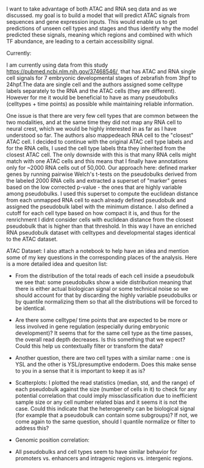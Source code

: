 






I want to take advantage of both ATAC and RNA seq data and as we discussed. my goal is to build a model that will predict ATAC signals from sequences and gene expression inputs. This would enable us to get predictions of unseen cell types and stages and thus identify why the model predicted these signals, meaning which regions and combined with which TF abundance, are leading to a certain accessibility signal.


Currently:

I am currently using data from this study https://pubmed.ncbi.nlm.nih.gov/37468546/  that has ATAC and RNA single cell signals for 7 embryonic developmental stages of zebrafish from 3hpf to 24hpf.The data are single cell and the authors assigned some celltype labels separately to the RNA and the ATAC cells (they are different). However for me it would be beneficial to have as many pseudobulks (celltypes + time points) as possible while maintaining reliable information. 

One issue is that there are very few cell types that are common between the two modalities, and at the same time they did not map any RNA cell to neural crest, which we would be highly interested in as far as I have understood so far.
The authors also mappedeach RNA cell to the "closest" ATAC cell. I decided to continue with the original ATAC cell type labels and for the RNA cells, I used the cell type labels thta they inherited from the closest ATAC cell. The only downside with this is that many RNA cells might match with one ATAC cells and this means that I finally have annotations only for ~2000 RNA cells out of 50,000.
Our approach here: defined marker genes by running pairwise Welch's t-tests on the pseudobulks derived from the labeled 2000 RNA cells and extracted a superset of "marker" genes based on the low corrected p-value - the ones that are highly variable among pseudobulks. I used this superset to compute the euclidean distance from each unmapped RNA cell to each already defined pseudobulk and assigned the pseudobulk label with the minimum distance. 
I also defined a cutoff for each cell type based on how compact it is, and thus for the renrichment I didnt consider cells with euclidean distance from the closest pseudobulk that is higher than that threshold.
In this way I have an enriched RNA pseudobulk dataset with celltypes and developmental stages identical to the ATAC dataset.

ATAC Dataset:
I also attach a notebook to help have an idea and mention some of my key questions in the corresponding places of the analysis. Here is a more detailed idea and quesiton list:

* From the distribution of the total reads of each cell inside a pseudobulk we see that:
  some pseudobulks show a wide distribution meaning that there is either actual biologican signal or some technical noise so we should account for that by discarding the highly variable pseudobulks or by quantile normalizing them so that all the distributions will be forced to be identical.

* Are there some celltype/ time points that are expected to be more or less involved in gene regulation (especially during embryonic development)? It seems that for the same cell type as the time passes, the overall read depth decreases. Is this something that we expect? Could this help us contextually filter or transform the data?

* Another question, there are two cell types with a similar name : one is YSL and the other is YSL/presumptive endoderm. Does this make sense to you in a sense that it is important to keep it as is?

* Scatterplots: I plotted the read statistics (median, std, and the range) of each pseudobulk against the size (number of cells in it) to check for any potential correlation that could imply missclassification due to inefficient sample size or any cell number related bias and it seems it is not the case. Could this indicate that the heterogeneity can be biological signal (for example that a pseudobulk can contain some subgroups)? If not, we come again to the same question, should I quantile normalize or filter to address this?

* Genomic position correlation:
- All pseudobulks and cell types seem to have similar behavior for promoters vs. enhancers and intragenic regions vs. intergenic regions.

